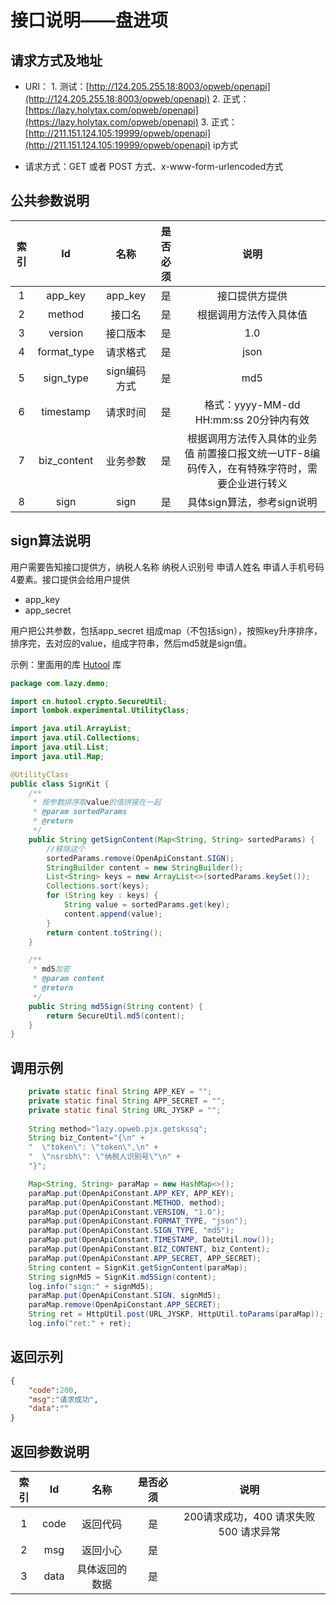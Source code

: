 # 接口说明——盘进项
## 请求方式及地址
 - URI：
    		1. 测试：[http://124.205.255.18:8003/opweb/openapi](http://124.205.255.18:8003/opweb/openapi)
    		2. 正式：[https://lazy.holytax.com/opweb/openapi](https://lazy.holytax.com/opweb/openapi)
    		3. 正式：[http://211.151.124.105:19999/opweb/openapi](http://211.151.124.105:19999/opweb/openapi)  ip方式

 - 请求方式：GET 或者 POST 方式、x-www-form-urlencoded方式

## 公共参数说明
| 索引 |     Id      |     名称     | 是否必须 |                             说明                             |
| :--: | :---------: | :----------: | :------: | :----------------------------------------------------------: |
|  1   |   app_key   |   app_key    |    是    |                        接口提供方提供                        |
|  2   |   method    |    接口名    |    是    |                    根据调用方法传入具体值                    |
|  3   |   version   |   接口版本   |    是    |                             1.0                              |
|  4   | format_type |   请求格式   |    是    |                             json                             |
|  5   |  sign_type  | sign编码方式 |    是    |                             md5                              |
|  6   |  timestamp  |   请求时间   |    是    |            格式：yyyy-MM-dd HH:mm:ss 20分钟内有效            |
|  7   | biz_content |   业务参数   |    是    | 根据调用方法传入具体的业务值  前置接口报文统一UTF-8编码传入，在有特殊字符时，需要企业进行转义 |
|  8   |    sign     |     sign     |    是    |                  具体sign算法，参考sign说明                  |

## sign算法说明
用户需要告知接口提供方，纳税人名称 纳税人识别号 申请人姓名 申请人手机号码4要素。接口提供会给用户提供
 - app_key
 - app_secret 

用户把公共参数，包括app_secret 组成map（不包括sign），按照key升序排序，排序完，去对应的value，组成字符串，然后md5就是sign值。

示例：里面用的库 [Hutool](https://www.hutool.cn/docs/) 库

```java
package com.lazy.demo;

import cn.hutool.crypto.SecureUtil;
import lombok.experimental.UtilityClass;

import java.util.ArrayList;
import java.util.Collections;
import java.util.List;
import java.util.Map;

@UtilityClass
public class SignKit {
    /**
     * 按参数排序取value的值拼接在一起
     * @param sortedParams
     * @return
     */
    public String getSignContent(Map<String, String> sortedParams) {
        //移除这个
        sortedParams.remove(OpenApiConstant.SIGN);
        StringBuilder content = new StringBuilder();
        List<String> keys = new ArrayList<>(sortedParams.keySet());
        Collections.sort(keys);
        for (String key : keys) {
            String value = sortedParams.get(key);
            content.append(value);
        }
        return content.toString();
    }

    /**
     * md5加密
     * @param content
     * @return
     */
    public String md5Sign(String content) {
        return SecureUtil.md5(content);
    }  
}
```

## 调用示例
```java
	private static final String APP_KEY = "";
    private static final String APP_SECRET = "";
    private static final String URL_JYSKP = "";
    
	String method="lazy.opweb.pjx.getskssq";
	String biz_Content="{\n" +
	"  \"token\": \"token\",\n" +
	"  \"nsrsbh\": \"纳税人识别号\"\n" +
	"}";

	Map<String, String> paraMap = new HashMap<>();
    paraMap.put(OpenApiConstant.APP_KEY, APP_KEY);
    paraMap.put(OpenApiConstant.METHOD, method);
    paraMap.put(OpenApiConstant.VERSION, "1.0");
    paraMap.put(OpenApiConstant.FORMAT_TYPE, "json");
    paraMap.put(OpenApiConstant.SIGN_TYPE, "md5");
    paraMap.put(OpenApiConstant.TIMESTAMP, DateUtil.now());
    paraMap.put(OpenApiConstant.BIZ_CONTENT, biz_Content);
    paraMap.put(OpenApiConstant.APP_SECRET, APP_SECRET);
    String content = SignKit.getSignContent(paraMap);
    String signMd5 = SignKit.md5Sign(content);
    log.info("sign:" + signMd5);
    paraMap.put(OpenApiConstant.SIGN, signMd5);
    paraMap.remove(OpenApiConstant.APP_SECRET);
    String ret = HttpUtil.post(URL_JYSKP, HttpUtil.toParams(paraMap));
    log.info("ret:" + ret);
```

## 返回示列
```json
{
	"code":200,
	"msg":"请求成功",
	"data":""
}
```

## 返回参数说明

| 索引 |  Id  |      名称      | 是否必须 |                  说明                  |
| :--: | :--: | :------------: | :------: | :------------------------------------: |
|  1   | code |    返回代码    |    是    | 200请求成功，400 请求失败 500 请求异常 |
|  2   | msg  |    返回小心    |    是    |                                        |
|  3   | data | 具体返回的数据 |    是    |                                        |